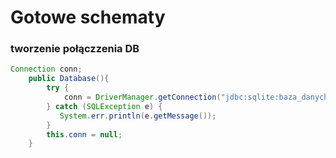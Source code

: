 # Gotowe schematy

### tworzenie połączzenia DB
```Java
Connection conn;
    public Database(){
        try {
            conn = DriverManager.getConnection("jdbc:sqlite:baza_danych.db");
        } catch (SQLException e) {
           System.err.println(e.getMessage());
        }
        this.conn = null;
    }
```
